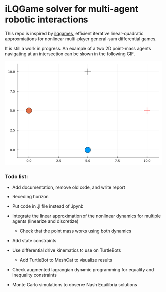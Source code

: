 # iLQGame solver for multi-agent robotic interactions

This repo is inspired by [ilqgames](https://arxiv.org/abs/1909.04694), efficient iterative linear-quadratic approxmiations for nonlinear multi-player general-sum differential games. 

It is still a work in progress. An example of a two 2D point-mass agents navigating at an intersection can be shown in the following GIF. 

![Alt Text](assets/two_agent.gif)

### Todo list:

- Add documentation, remove old code, and write report

- Receding horizon

- Put code in .jl file instead of .ipynb 

- Integrate the linear approximation of the nonlinear dynamics for multiple agents (linearize and discretize)
    - Check that the point mass works using both dynamics

- Add state constraints

- Use differential drive kinematics to use on TurtleBots
    - Add TurtleBot to MeshCat to visualize results

- Check augmented lagrangian dynamic programming for equality and inequality constraints

- Monte Carlo simulations to observe Nash Equilibria solutions
